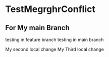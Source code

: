 # TestMegrghrConflict
## For My main Branch
testing in feature branch
testing in main branch

My second local change
My Third local change
